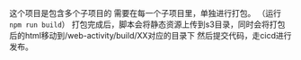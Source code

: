 这个项目是包含多个子项目的
需要在每一个子项目里，单独进行打包。 （运行`npm run build`）
打包完成后，脚本会将静态资源上传到s3目录，同时会将打包后的html移动到/web-activity/build/XX对应的目录下
然后提交代码，走cicd进行发布。